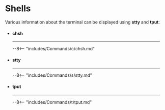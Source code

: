 # Shells

Various information about the terminal can be displayed using **stty** and **tput**:

<div class="grid cards" markdown>

-   #### chsh

    ---

    --8<-- "includes/Commands/c/chsh.md"

-   #### stty

    ---

    --8<-- "includes/Commands/s/stty.md"

-   #### tput

    ---

    --8<-- "includes/Commands/t/tput.md"

</div>


